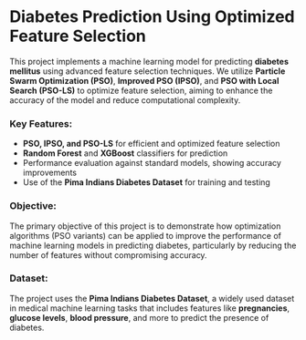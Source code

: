 # Diabetes Prediction Using Optimized Feature Selection

This project implements a machine learning model for predicting **diabetes mellitus** using advanced feature selection techniques. We utilize **Particle Swarm Optimization (PSO)**, **Improved PSO (IPSO)**, and **PSO with Local Search (PSO-LS)** to optimize feature selection, aiming to enhance the accuracy of the model and reduce computational complexity.

### Key Features:
- **PSO, IPSO, and PSO-LS** for efficient and optimized feature selection
- **Random Forest** and **XGBoost** classifiers for prediction
- Performance evaluation against standard models, showing accuracy improvements
- Use of the **Pima Indians Diabetes Dataset** for training and testing

### Objective:
The primary objective of this project is to demonstrate how optimization algorithms (PSO variants) can be applied to improve the performance of machine learning models in predicting diabetes, particularly by reducing the number of features without compromising accuracy.

### Dataset:
The project uses the **Pima Indians Diabetes Dataset**, a widely used dataset in medical machine learning tasks that includes features like **pregnancies**, **glucose levels**, **blood pressure**, and more to predict the presence of diabetes.


